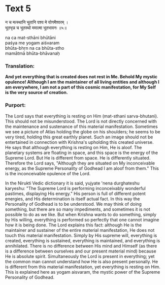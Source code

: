 # Text 5

न च मत्स्थानि भूतानि पश्य मे योगमैश्वरम् ।  
भूतभृन्न च भूतस्थो ममात्मा भूतभावनः ॥५॥

na ca mat-sthāni bhūtāni  
paśya me yogam aiśvaram  
bhūta-bhṛn na ca bhūta-stho  
mamātmā bhūta-bhāvanaḥ



### Translation:

**And yet everything that is created does not rest in Me. Behold My mystic opulence! Although I am the maintainer of all living entities and although I am everywhere, I am not a part of this cosmic manifestation, for My Self is the very source of creation.**

### Purport:

The Lord says that everything is resting on Him (mat-sthani sarva-bhutani). This should not be misunderstood. The Lord is not directly concerned with the maintenance and sustenance of this material manifestation. Sometimes we see a picture of Atlas holding the globe on his shoulders; he seems to be very tired, holding this great earthly planet. Such an image should not be entertained in connection with Krishna's upholding this created universe. He says that although everything is resting on Him, He is aloof. The planetary systems are floating in space, and this space is the energy of the Supreme Lord. But He is different from space. He is differently situated. Therefore the Lord says, "Although they are situated on My inconceivable energy, as the Supreme Personality of Godhead I am aloof from them." This is the inconceivable opulence of the Lord.

In the Nirukti Vedic dictionary it is said, yujyate 'nena durghateshu karyeshu: "The Supreme Lord is performing inconceivably wonderful pastimes, displaying His energy." His person is full of different potent energies, and His determination is itself actual fact. In this way the Personality of Godhead is to be understood. We may think of doing something, but there are so many impediments, and sometimes it is not possible to do as we like. But when Krishna wants to do something, simply by His willing, everything is performed so perfectly that one cannot imagine how it is being done. The Lord explains this fact: although He is the maintainer and sustainer of the entire material manifestation, He does not touch this material manifestation. Simply by His supreme will, everything is created, everything is sustained, everything is maintained, and everything is annihilated. There is no difference between His mind and Himself (as there is a difference between ourselves and our present material mind) because He is absolute spirit. Simultaneously the Lord is present in everything; yet the common man cannot understand how He is also present personally. He is different from this material manifestation, yet everything is resting on Him. This is explained here as yogam aisvaram, the mystic power of the Supreme Personality of Godhead.